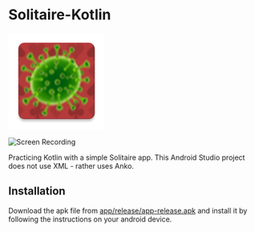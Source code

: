 # Solitaire-Kotlin

![Logo](./app/src/main/res/mipmap-xxxhdpi/ic_launcher.png)

![Screen Recording](./screen_grab.gif)

Practicing Kotlin with a simple Solitaire app. This Android Studio project does not use XML - rather uses Anko.

## Installation

Download the apk file from [app/release/app-release.apk](.app/release/app-release.apk) and install it by following the instructions on your android device.